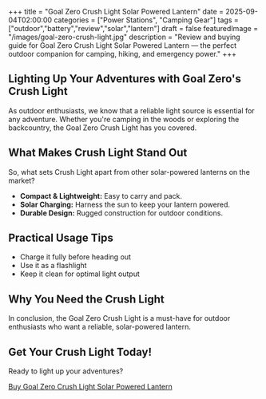 +++
title = "Goal Zero Crush Light Solar Powered Lantern"
date = 2025-09-04T02:00:00
categories = ["Power Stations", "Camping Gear"]
tags = ["outdoor","battery","review","solar","lantern"]
draft = false
featuredImage = "/images/goal-zero-crush-light.jpg"
description = "Review and buying guide for Goal Zero Crush Light Solar Powered Lantern — the perfect outdoor companion for camping, hiking, and emergency power."
+++

## Lighting Up Your Adventures with Goal Zero's Crush Light

As outdoor enthusiasts, we know that a reliable light source is essential for any adventure. Whether you're camping in the woods or exploring the backcountry, the Goal Zero Crush Light has you covered.

## What Makes Crush Light Stand Out

So, what sets Crush Light apart from other solar-powered lanterns on the market? 

* **Compact & Lightweight:** Easy to carry and pack.  
* **Solar Charging:** Harness the sun to keep your lantern powered.  
* **Durable Design:** Rugged construction for outdoor conditions.  

## Practical Usage Tips

* Charge it fully before heading out  
* Use it as a flashlight  
* Keep it clean for optimal light output  

## Why You Need the Crush Light

In conclusion, the Goal Zero Crush Light is a must-have for outdoor enthusiasts who want a reliable, solar-powered lantern.

## Get Your Crush Light Today!

Ready to light up your adventures?  

[Buy Goal Zero Crush Light Solar Powered Lantern](https://www.amazon.com/dp/B07BMJPH8L)
